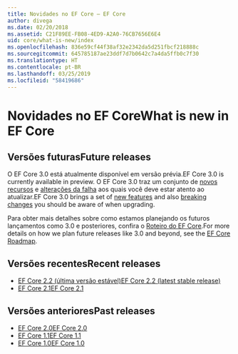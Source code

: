 ```yaml
---
title: Novidades no EF Core – EF Core
author: divega
ms.date: 02/20/2018
ms.assetid: C21F89EE-FB08-4ED9-A2A0-76CB7656E6E4
uid: core/what-is-new/index
ms.openlocfilehash: 836e59cf44f38af32e2342da5d251fbcf218888c
ms.sourcegitcommit: 645785187ae23ddf7d7b0642c7a4da5ffb0c7f30
ms.translationtype: HT
ms.contentlocale: pt-BR
ms.lasthandoff: 03/25/2019
ms.locfileid: "58419686"
---
```

# <a name="what-is-new-in-ef-core"></a><span data-ttu-id="bccbd-102">Novidades no EF Core</span><span class="sxs-lookup"><span data-stu-id="bccbd-102">What is new in EF Core</span></span>

## <a name="future-releases"></a><span data-ttu-id="bccbd-103">Versões futuras</span><span class="sxs-lookup"><span data-stu-id="bccbd-103">Future releases</span></span>

<span data-ttu-id="bccbd-104">O EF Core 3.0 está atualmente disponível em versão prévia.</span><span class="sxs-lookup"><span data-stu-id="bccbd-104">EF Core 3.0 is currently available in preview.</span></span> <span data-ttu-id="bccbd-105">O EF Core 3.0 traz um conjunto de [novos recursos](xref:core/what-is-new/ef-core-3.0/features) e [alterações da falha](xref:core/what-is-new/ef-core-3.0/breaking-changes) aos quais você deve estar atento ao atualizar.</span><span class="sxs-lookup"><span data-stu-id="bccbd-105">EF Core 3.0 brings a set of [new features](xref:core/what-is-new/ef-core-3.0/features) and also [breaking changes](xref:core/what-is-new/ef-core-3.0/breaking-changes) you should be aware of when upgrading.</span></span>

<span data-ttu-id="bccbd-106">Para obter mais detalhes sobre como estamos planejando os futuros lançamentos como 3.0 e posteriores, confira o [Roteiro do EF Core](xref:core/what-is-new/roadmap).</span><span class="sxs-lookup"><span data-stu-id="bccbd-106">For more details on how we plan future releases like 3.0 and beyond, see the [EF Core Roadmap](xref:core/what-is-new/roadmap).</span></span>

## <a name="recent-releases"></a><span data-ttu-id="bccbd-107">Versões recentes</span><span class="sxs-lookup"><span data-stu-id="bccbd-107">Recent releases</span></span>

- [<span data-ttu-id="bccbd-108">EF Core 2.2 (última versão estável)</span><span class="sxs-lookup"><span data-stu-id="bccbd-108">EF Core 2.2 (latest stable release)</span></span>](xref:core/what-is-new/ef-core-2.2)
- [<span data-ttu-id="bccbd-109">EF Core 2.1</span><span class="sxs-lookup"><span data-stu-id="bccbd-109">EF Core 2.1</span></span>](xref:core/what-is-new/ef-core-2.1)

## <a name="past-releases"></a><span data-ttu-id="bccbd-110">Versões anteriores</span><span class="sxs-lookup"><span data-stu-id="bccbd-110">Past releases</span></span>

- [<span data-ttu-id="bccbd-111">EF Core 2.0</span><span class="sxs-lookup"><span data-stu-id="bccbd-111">EF Core 2.0</span></span>](xref:core/what-is-new/ef-core-2.0)
- [<span data-ttu-id="bccbd-112">EF Core 1.1</span><span class="sxs-lookup"><span data-stu-id="bccbd-112">EF Core 1.1</span></span>](xref:core/what-is-new/ef-core-1.1)
- [<span data-ttu-id="bccbd-113">EF Core 1.0</span><span class="sxs-lookup"><span data-stu-id="bccbd-113">EF Core 1.0</span></span>](xref:core/what-is-new/ef-core-1.0)
